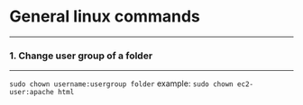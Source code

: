 # General linux commands
---

### 1. Change user group of a folder
---
`sudo chown username:usergroup folder`
example: `sudo chown ec2-user:apache html`
